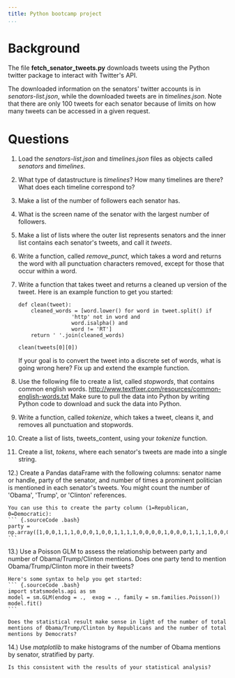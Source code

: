 ```yaml
---
title: Python bootcamp project 
...
```


Background
============

The file **fetch_senator_tweets.py** downloads tweets using the Python twitter package to interact with Twitter's API.

The downloaded information on the senators' twitter accounts is in *senators-list.json*, while the downloaded tweets are in *timelines.json*. Note that there are only 100 tweets for each senator because of limits on how many tweets can be accessed in a given request. 

Questions
===========

1. Load the *senators-list.json* and *timelines.json* files as objects called *senators* and *timelines*.

2. What type of datastructure is *timelines*? How many timelines are there? What does each timeline correspond to?

3. Make a list of the number of followers each senator has.

4. What is the screen name of the senator with the largest number of followers.

5. Make a list of lists where the outer list represents senators and the inner list contains each senator's tweets, and call it *tweets*.

6. Write a function, called *remove_punct*, which takes a word and returns the word with all punctuation characters removed, except for those that occur within a word.

7. Write a function that takes tweet and returns a cleaned up version of the tweet. Here is an example function to get you started:

    ``` {.sourceCode .bash}
    def clean(tweet):
        cleaned_words = [word.lower() for word in tweet.split() if
                     'http' not in word and
                     word.isalpha() and
                     word != 'RT']
        return ' '.join(cleaned_words)
                                                                               
    clean(tweets[0][0])
    ```

    If your goal is to convert the tweet into a discrete set of words, what is going wrong here? Fix up and extend the example function.


8. Use the following file to create a list, called *stopwords*, that contains common english words.  <http://www.textfixer.com/resources/common-english-words.txt>
Make sure to pull the data into Python by writing Python code to download and suck the data into Python.

9. Write a function, called *tokenize*, which takes a tweet, cleans it, and removes all punctuation and stopwords.

10. Create a list of lists, tweets_content, using your *tokenize* function.

11. Create a list, *tokens*, where each senator's tweets are made into a single string.

12.) Create a Pandas dataFrame with the following columns: senator name or handle, party of the senator, and number of times a prominent politician is mentioned in each senator's tweets. You might count the number of 'Obama', 'Trump', or 'Clinton' references.

    You can use this to create the party column (1=Republican, 0=Democratic):
    ``` {.sourceCode .bash}
    party = np.array([1,0,0,1,1,1,0,0,0,1,0,0,1,1,1,1,0,0,0,0,1,0,0,0,1,1,1,1,0,0,0,0,1,0,1,0,1,1,1,0,1,0,1,0,1,1,0,1,0,1,0,1,0,1,0,0,0,0,1,1,0,1,1,1,0,1,1,1,0,0,1,0,0,0,1,0,0,0,1,1,1,1,0,1,1,1,0,1,1,1,0,1,0,1,1,0,1,0,1,1])
    ```

13.) Use a Poisson GLM to assess the relationship between party and number of Obama/Trump/Clinton mentions. Does one party tend to mention Obama/Trump/Clinton more in their tweets?

    Here's some syntax to help you get started:
    ``` {.sourceCode .bash}
    import statsmodels.api as sm
    model = sm.GLM(endog = .,  exog = ., family = sm.families.Poisson())
    model.fit()
    ```

    Does the statistical result make sense in light of the number of total mentions of Obama/Trump/Clinton by Republicans and the number of total mentions by Democrats?

14.) Use *matplotlib* to make histograms of the number of Obama mentions by senator, stratified by party.

    Is this consistent with the results of your statistical analysis?
